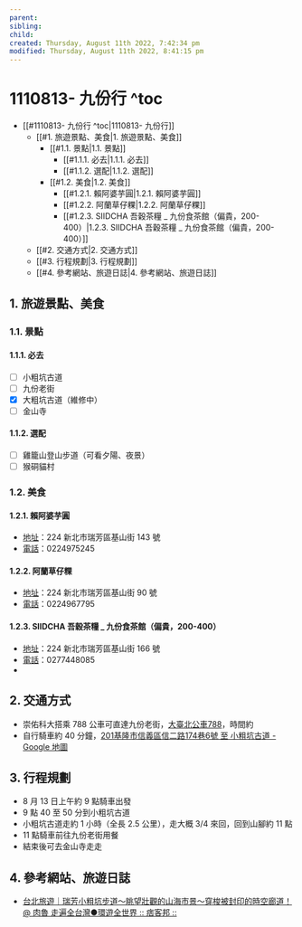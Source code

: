 ```yaml
---
parent: 
sibling: 
child: 
created: Thursday, August 11th 2022, 7:42:34 pm
modified: Thursday, August 11th 2022, 8:41:15 pm
---
```

# 1110813- 九份行 ^toc

- [[#1110813- 九份行 ^toc|1110813- 九份行]]
	- [[#1. 旅遊景點、美食|1. 旅遊景點、美食]]
		- [[#1.1. 景點|1.1. 景點]]
			- [[#1.1.1. 必去|1.1.1. 必去]]
			- [[#1.1.2. 選配|1.1.2. 選配]]
		- [[#1.2. 美食|1.2. 美食]]
			- [[#1.2.1. 賴阿婆芋圓|1.2.1. 賴阿婆芋圓]]
			- [[#1.2.2. 阿蘭草仔粿|1.2.2. 阿蘭草仔粿]]
			- [[#1.2.3. SIIDCHA 吾穀茶糧 _ 九份食茶館（偏貴，200-400）|1.2.3. SIIDCHA 吾穀茶糧 _ 九份食茶館（偏貴，200-400）]]
	- [[#2. 交通方式|2. 交通方式]]
	- [[#3. 行程規劃|3. 行程規劃]]
	- [[#4. 參考網站、旅遊日誌|4. 參考網站、旅遊日誌]]

## 1. 旅遊景點、美食

### 1.1. 景點
#### 1.1.1. 必去
- [ ] 小粗坑古道
- [ ] 九份老街
- [x] 大粗坑古道（維修中）
- [ ] 金山寺
#### 1.1.2. 選配
- [ ] 雞籠山登山步道（可看夕陽、夜景）
- [ ] 猴硐貓村
### 1.2. 美食

#### 1.2.1. 賴阿婆芋圓
- [地址](https://www.google.com/search?cs=1&sxsrf=ALiCzsZdDhAH3pE1C49IJD-x0CrnZy1bEQ:1660220917847&q=%E8%B3%B4%E9%98%BF%E5%A9%86%E8%8A%8B%E5%9C%93+%E5%9C%B0%E5%9D%80&ludocid=15023463796650302820&sa=X&ved=2ahUKEwj4zazw5L75AhWJplYBHa0lDTsQ6BN6BAgREAI)：224 新北市瑞芳區基山街 143 號
- [電話](https://www.google.com/search?cs=1&sxsrf=ALiCzsZdDhAH3pE1C49IJD-x0CrnZy1bEQ:1660220917847&q=%E8%B3%B4%E9%98%BF%E5%A9%86%E8%8A%8B%E5%9C%93+%E9%9B%BB%E8%A9%B1&ludocid=15023463796650302820&sa=X&ved=2ahUKEwj4zazw5L75AhWJplYBHa0lDTsQ6BN6BAgVEAI)：0224975245

#### 1.2.2. 阿蘭草仔粿
- [地址](https://www.google.com/search?cs=1&sxsrf=ALiCzsaoKcYyMyVQLOq-MF14k4dQzdcL8g:1660221068968&q=%E9%98%BF%E8%98%AD%E8%8D%89%E4%BB%94%E7%B2%BF+%E5%9C%B0%E5%9D%80&ludocid=11783771247073023049&sa=X&ved=2ahUKEwijjrO45b75AhVrp1YBHRYHCDkQ6BN6BAgQEAI)：224 新北市瑞芳區基山街 90 號
- [電話](https://www.google.com/search?cs=1&sxsrf=ALiCzsaoKcYyMyVQLOq-MF14k4dQzdcL8g:1660221068968&q=%E9%98%BF%E8%98%AD%E8%8D%89%E4%BB%94%E7%B2%BF+%E9%9B%BB%E8%A9%B1&ludocid=11783771247073023049&sa=X&ved=2ahUKEwijjrO45b75AhVrp1YBHRYHCDkQ6BN6BAgSEAI)：0224967795

#### 1.2.3. SIIDCHA 吾穀茶糧 _ 九份食茶館（偏貴，200-400）
- [地址](https://www.google.com/search?cs=1&sxsrf=ALiCzsZE7ZaaXO1Jz0SdbEJYxywW9e-Khw:1660221237346&q=siidcha%E5%90%BE%E7%A9%80%E8%8C%B6%E7%B3%A7_%E4%B9%9D%E4%BB%BD%E9%A3%9F%E8%8C%B6%E9%A4%A8+%E5%9C%B0%E5%9D%80&ludocid=14207390526375206094&sa=X&ved=2ahUKEwjw79iI5r75AhUiplYBHcLhCzoQ6BN6BAggEAI)：224 新北市瑞芳區基山街 166 號
- [電話](https://www.google.com/search?cs=1&sxsrf=ALiCzsZE7ZaaXO1Jz0SdbEJYxywW9e-Khw:1660221237346&q=siidcha%E5%90%BE%E7%A9%80%E8%8C%B6%E7%B3%A7_%E4%B9%9D%E4%BB%BD%E9%A3%9F%E8%8C%B6%E9%A4%A8+%E9%9B%BB%E8%A9%B1&ludocid=14207390526375206094&sa=X&ved=2ahUKEwjw79iI5r75AhUiplYBHcLhCzoQ6BN6BAgeEAI)：0277448085
- 
## 2. 交通方式
- 崇佑科大搭乘 788 公車可直達九份老街，[大臺北公車788](https://ebus.gov.taipei/EBus/VsSimpleMap?routeid=0400078800&amp;gb=0)，時間約
- 自行騎車約 40 分鐘，[201基隆市信義區信二路174巷6號 至 小粗坑古道 - Google 地圖](https://www.google.com/maps/dir/201%E5%9F%BA%E9%9A%86%E5%B8%82%E4%BF%A1%E7%BE%A9%E5%8D%80%E4%BF%A1%E4%BA%8C%E8%B7%AF174%E5%B7%B76%E8%99%9F/%E5%B0%8F%E7%B2%97%E5%9D%91%E5%8F%A4%E9%81%93+224%E6%96%B0%E5%8C%97%E5%B8%82%E7%91%9E%E8%8A%B3%E5%8D%80/@25.1212164,121.7656297,13.27z/data=!4m13!4m12!1m5!1m1!1s0x345d4e37ff333b11:0x1e814e5ecc9ab949!2m2!1d121.7539724!2d25.1296101!1m5!1m1!1s0x345d5ab0f33834bd:0xc4850555b893ea9b!2m2!1d121.8340475!2d25.0973633)

## 3. 行程規劃
- 8 月 13 日上午約 9 點騎車出發
- 9 點 40 至 50 分到小粗坑古道
- 小粗坑古道走約 1 小時（全長 2.5 公里），走大概 3/4 來回，回到山腳約 11 點
- 11 點騎車前往九份老街用餐
- 結束後可去金山寺走走

## 4. 參考網站、旅遊日誌
- [台北旅遊｜瑞芳小粗坑步道～眺望壯觀的山海市景～穿梭被封印的時空廊道！ @ 肉魯 走遍全台灣●環遊全世界 :: 痞客邦 ::](https://damon624.pixnet.net/blog/post/38081233)


